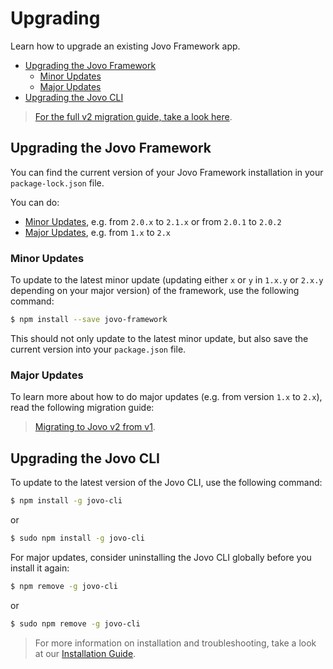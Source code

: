 # Upgrading

Learn how to upgrade an existing Jovo Framework app.

* [Upgrading the Jovo Framework](#upgrading-the-jovo-framework)
   * [Minor Updates](#minor-updates)
   * [Major Updates](#major-updates)
* [Upgrading the Jovo CLI](#upgrading-the-jovo-cli)

> [For the full v2 migration guide, take a look here](./v1-migration.md './v1-migration').

## Upgrading the Jovo Framework

You can find the current version of your Jovo Framework installation in your `package-lock.json` file.

You can do:
* [Minor Updates](#minor-updates), e.g. from `2.0.x` to `2.1.x` or from `2.0.1` to `2.0.2`
* [Major Updates](#major-updates), e.g. from `1.x` to `2.x`

### Minor Updates

To update to the latest minor update (updating either `x` or `y` in `1.x.y` or `2.x.y` depending on your major version) of the framework, use the following command:

```sh
$ npm install --save jovo-framework
```

This should not only update to the latest minor update, but also save the current version into your `package.json` file.

### Major Updates

To learn more about how to do major updates (e.g. from version `1.x` to `2.x`), read the following migration guide:

> [Migrating to Jovo v2 from v1](./v1-migration.md './v1-migration').

## Upgrading the Jovo CLI

To update to the latest version of the Jovo CLI, use the following command:

```sh
$ npm install -g jovo-cli
```

or

```sh
$ sudo npm install -g jovo-cli
```

For major updates, consider uninstalling the Jovo CLI globally before you install it again:

```sh
$ npm remove -g jovo-cli
```

or

```sh
$ sudo npm remove -g jovo-cli
```

> For more information on installation and troubleshooting, take a look at our [Installation Guide](./installation.md './installation').

<!--[metadata]: {"description": "Learn how to upgrade an existing Jovo Framework app.", "route": "installation/upgrading"}-->
